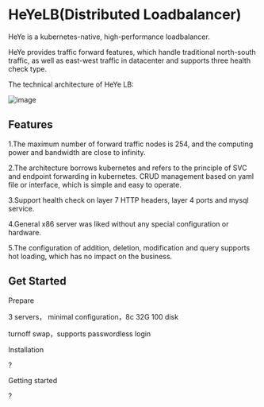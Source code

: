 # HeYeLB(Distributed Loadbalancer)

HeYe is a kubernetes-native, high-performance loadbalancer.

HeYe provides traffic forward features, which handle traditional north-south traffic, as well as east-west traffic in datacenter and supports three health check type.

The technical architecture of HeYe LB:

![image](https://user-images.githubusercontent.com/104561610/167752925-64fb7cb7-280f-4977-b67f-db090d143458.png)

Features
------------------------
1.The maximum number of forward traffic nodes is 254, and the computing power and bandwidth are close to infinity.

2.The architecture borrows kubernetes and refers to the principle of SVC and endpoint forwarding in kubernetes. CRUD management based on yaml file or interface, which is simple and easy to operate.

3.Support health check on layer 7 HTTP headers, layer 4 ports and mysql service.

4.General x86 server was liked without any special configuration or hardware.

5.The configuration of addition, deletion, modification and query supports hot loading, which has no impact on the business.


Get Started
----------------------------
Prepare

3 servers， minimal configuration，8c 32G 100 disk

turnoff swap，supports passwordless login

Installation

?

Getting started

?

